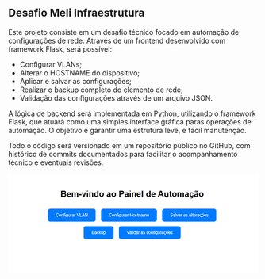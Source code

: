 ## Desafio Meli Infraestrutura

Este projeto consiste em um desafio técnico focado em automação de configurações de rede. Através de um frontend desenvolvido com framework Flask, será possível:

- Configurar VLANs;
- Alterar o HOSTNAME do dispositivo;
- Aplicar e salvar as configurações;
- Realizar o backup completo do elemento de rede;
- Validação das configurações através de um arquivo JSON.

A lógica de backend será implementada em Python, utilizando o framework Flask, que atuará como uma simples interface gráfica paras operações de automação. O objetivo é garantir uma estrutura leve, e fácil manutenção.

Todo o código será versionado em um repositório público no GitHub, com histórico de commits documentados para facilitar o acompanhamento técnico e eventuais revisões.

![telaprincipal](/images/tela01.png)
